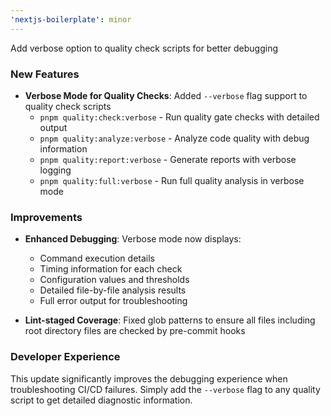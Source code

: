 ```yaml
---
'nextjs-boilerplate': minor
---
```


Add verbose option to quality check scripts for better debugging

### New Features

- **Verbose Mode for Quality Checks**: Added `--verbose` flag support to quality check scripts
  - `pnpm quality:check:verbose` - Run quality gate checks with detailed output
  - `pnpm quality:analyze:verbose` - Analyze code quality with debug information
  - `pnpm quality:report:verbose` - Generate reports with verbose logging
  - `pnpm quality:full:verbose` - Run full quality analysis in verbose mode

### Improvements

- **Enhanced Debugging**: Verbose mode now displays:
  - Command execution details
  - Timing information for each check
  - Configuration values and thresholds
  - Detailed file-by-file analysis results
  - Full error output for troubleshooting

- **Lint-staged Coverage**: Fixed glob patterns to ensure all files including root directory files are checked by pre-commit hooks

### Developer Experience

This update significantly improves the debugging experience when troubleshooting CI/CD failures. Simply add the `--verbose` flag to any quality script to get detailed diagnostic information.
